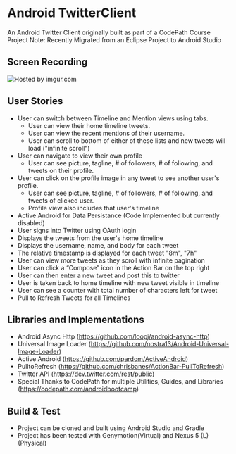 # Android TwitterClient

An Android Twitter Client originally built as part of a CodePath Course Project
 Note: Recently Migrated from an Eclipse Project to Android Studio

## Screen Recording
<img src="http://i.imgur.com/OWGKWYZ.gif" title="Hosted by imgur.com" />

## User Stories
 - User can switch between Timeline and Mention views using tabs.
    - User can view their home timeline tweets.
    - User can view the recent mentions of their username.
    - User can scroll to bottom of either of these lists and new tweets will load ("infinite scroll")
 - User can navigate to view their own profile
    - User can see picture, tagline, # of followers, # of following, and tweets on their profile.
 - User can click on the profile image in any tweet to see another user's profile.
    - User can see picture, tagline, # of followers, # of following, and tweets of clicked user.
    - Profile view also includes that user's timeline
 - Active Android for Data Persistance (Code Implemented but currently disabled)
 - User signs into Twitter using OAuth login
 - Displays the tweets from the user's home timeline
 - Displays the username, name, and body for each tweet
 - The relative timestamp is displayed for each tweet "8m", "7h"
 - User can view more tweets as they scroll with infinite pagination
 - User can click a “Compose” icon in the Action Bar on the top right
 - User can then enter a new tweet and post this to twitter
 - User is taken back to home timeline with new tweet visible in timeline
 - User can see a counter with total number of characters left for tweet
 - Pull to Refresh Tweets for all Timelines

## Libraries and Implementations
 - Android Async Http (https://github.com/loopj/android-async-http)
 - Universal Image Loader (https://github.com/nostra13/Android-Universal-Image-Loader)
 - Active Android (https://github.com/pardom/ActiveAndroid)
 - PulltoRefresh (https://github.com/chrisbanes/ActionBar-PullToRefresh)
 - Twitter API (https://dev.twitter.com/rest/public)
 - Special Thanks to CodePath for multiple Utilities, Guides, and Libraries (https://codepath.com/androidbootcamp)

## Build & Test
 - Project can be cloned and built using Android Studio and Gradle
 - Project has been tested with Genymotion(Virtual) and Nexus 5 (L) (Physical)
